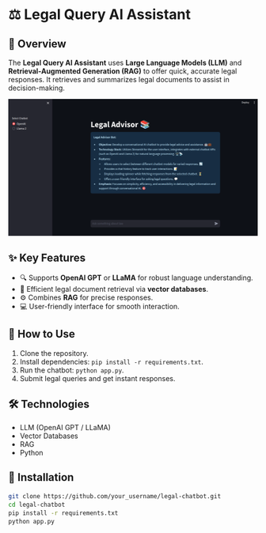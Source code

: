 # ⚖️ Legal Query AI Assistant

## 📝 Overview
The **Legal Query AI Assistant** uses **Large Language Models (LLM)** and **Retrieval-Augmented Generation (RAG)** to offer quick, accurate legal responses. It retrieves and summarizes legal documents to assist in decision-making.

![](assets/demo.png)

## ✨ Key Features
- 🔍 Supports **OpenAI GPT** or **LLaMA** for robust language understanding.
- 📄 Efficient legal document retrieval via **vector databases**.
- ⚙️ Combines **RAG** for precise responses.
- 💻 User-friendly interface for smooth interaction.

## 🚀 How to Use
1. Clone the repository.
2. Install dependencies: `pip install -r requirements.txt`.
3. Run the chatbot: `python app.py`.
4. Submit legal queries and get instant responses.

## 🛠️ Technologies
- LLM (OpenAI GPT / LLaMA)
- Vector Databases
- RAG
- Python

## 🔧 Installation
```bash
git clone https://github.com/your_username/legal-chatbot.git
cd legal-chatbot
pip install -r requirements.txt
python app.py
